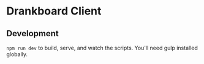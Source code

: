 # Drankboard Client

## Development
`npm run dev` to build, serve, and watch the scripts. You'll need gulp installed globally.

